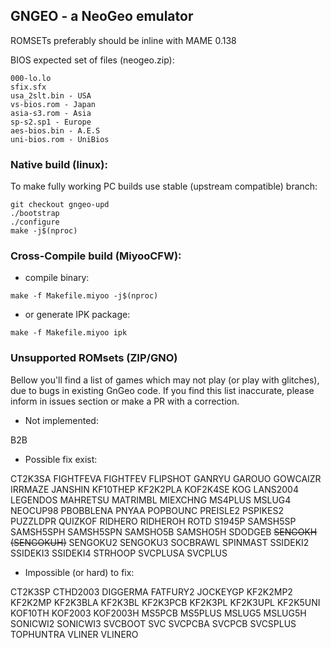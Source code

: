 ## GNGEO - a NeoGeo emulator

ROMSETs preferably should be inline with MAME 0.138 

BIOS expected set of files (neogeo.zip):
```
000-lo.lo
sfix.sfx
usa_2slt.bin - USA 
vs-bios.rom - Japan 
asia-s3.rom - Asia 
sp-s2.sp1 - Europe 
aes-bios.bin - A.E.S
uni-bios.rom - UniBios
```

### Native build (linux):

To make fully working PC builds use stable (upstream compatible) branch:
```
git checkout gngeo-upd
./bootstrap
./configure
make -j$(nproc)
```

### Cross-Compile build (MiyooCFW):
- compile binary:
```
make -f Makefile.miyoo -j$(nproc)
```
- or generate IPK package:
```
make -f Makefile.miyoo ipk
```

### Unsupported ROMsets (ZIP/GNO)

Bellow you'll find a list of games which may not play (or play with glitches), 
due to bugs in existing GnGeo code. If you find this list inaccurate, please
inform in issues section or make a PR with a correction.

* Not implemented:

B2B

* Possible fix exist:

CT2K3SA
FIGHTFEVA
FIGHTFEV
FLIPSHOT
GANRYU
GAROUO
GOWCAIZR
IRRMAZE
JANSHIN
KF10THEP
KF2K2PLA
KOF2K4SE
KOG
LANS2004
LEGENDOS
MAHRETSU
MATRIMBL
MIEXCHNG
MS4PLUS
MSLUG4
NEOCUP98
PBOBBLENA
PNYAA
POPBOUNC
PREISLE2
PSPIKES2
PUZZLDPR
QUIZKOF
RIDHERO
RIDHEROH
ROTD
S1945P
SAMSH5SP
SAMSH5SPH
SAMSH5SPN
SAMSHO5B
SAMSHO5H
SDODGEB
~~SENGOKH (SENGOKUH)~~
SENGOKU2
SENGOKU3
SOCBRAWL
SPINMAST
SSIDEKI2
SSIDEKI3
SSIDEKI4
STRHOOP
SVCPLUSA
SVCPLUS

* Impossible (or hard) to fix:

CT2K3SP
CTHD2003
DIGGERMA
FATFURY2
JOCKEYGP
KF2K2MP2
KF2K2MP
KF2K3BLA
KF2K3BL
KF2K3PCB
KF2K3PL
KF2K3UPL
KF2K5UNI
KOF10TH
KOF2003
KOF2003H
MS5PCB
MS5PLUS
MSLUG5
MSLUG5H
SONICWI2
SONICWI3
SVCBOOT
SVC
SVCPCBA
SVCPCB
SVCSPLUS
TOPHUNTRA
VLINER
VLINERO